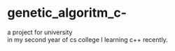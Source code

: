 # genetic_algoritm_c-
a project for university  <br>
in my second year of cs college I learning c++ recently.
